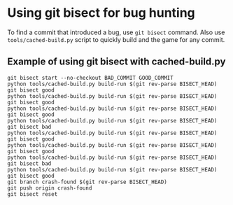 # Using git bisect for bug hunting

To find a commit that introduced a bug, use `git bisect` command.
Also use `tools/cached-build.py` script to quickly build and the game
for any commit.

## Example of using git bisect with cached-build.py

```
git bisect start --no-checkout BAD_COMMIT GOOD_COMMIT
python tools/cached-build.py build-run $(git rev-parse BISECT_HEAD)
git bisect good
python tools/cached-build.py build-run $(git rev-parse BISECT_HEAD)
git bisect good
python tools/cached-build.py build-run $(git rev-parse BISECT_HEAD)
git bisect good
python tools/cached-build.py build-run $(git rev-parse BISECT_HEAD)
git bisect bad
python tools/cached-build.py build-run $(git rev-parse BISECT_HEAD)
git bisect good
python tools/cached-build.py build-run $(git rev-parse BISECT_HEAD)
git bisect good
python tools/cached-build.py build-run $(git rev-parse BISECT_HEAD)
git bisect bad
python tools/cached-build.py build-run $(git rev-parse BISECT_HEAD)
git bisect good
git branch crash-found $(git rev-parse BISECT_HEAD)
git push origin crash-found
git bisect reset
```
